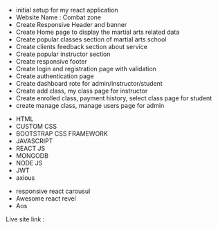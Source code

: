 - initial setup for my react application
- Website Name : Combat zone
- Create Responsive Header and banner
- Create Home page to display the martial arts related data
- Create popular classes section of martial arts school
- Create clients feedback section about service
- Create popular instructor section
- Create responsive footer
- Create login and registration page with validation 
- Create authentication page
- Create dashboard rote for admin/instructor/student
- Create add class, my class page for instructor 
- Create enrolled class, payment history, select class page for student 
- create manage class, manage users page for admin



<!-- Used package -->

- HTML
- CUSTOM CSS
- BOOTSTRAP CSS FRAMEWORK
- JAVASCRIPT
- REACT JS
- MONGODB
- NODE JS
- JWT
- axious

<!-- Animation package -->

- responsive react carousul
- Awesome react revel
- Aos

Live site link : 